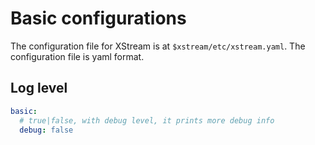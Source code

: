 # Basic configurations
The configuration file for XStream is at ``$xstream/etc/xstream.yaml``. The configuration file is yaml format.

## Log level

```yaml
basic:
  # true|false, with debug level, it prints more debug info
  debug: false
```

